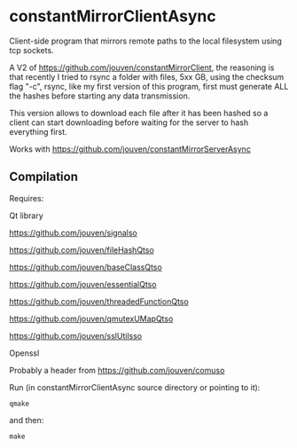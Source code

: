 # constantMirrorClientAsync
Client-side program that mirrors remote paths to the local filesystem using tcp sockets. 

A V2 of https://github.com/jouven/constantMirrorClient, the reasoning is that recently I tried to rsync a folder with files, 5xx GB, using the checksum flag "-c", rsync, like my first version of this program, first must generate ALL the hashes before starting any data transmission. 

This version allows to download each file after it has been hashed so a client can start downloading before waiting for the server to hash everything first.

Works with https://github.com/jouven/constantMirrorServerAsync

Compilation
-----------
Requires:

Qt library

https://github.com/jouven/signalso

https://github.com/jouven/fileHashQtso

https://github.com/jouven/baseClassQtso

https://github.com/jouven/essentialQtso

https://github.com/jouven/threadedFunctionQtso

https://github.com/jouven/qmutexUMapQtso

https://github.com/jouven/sslUtilsso

Openssl

Probably a header from https://github.com/jouven/comuso

Run (in constantMirrorClientAsync source directory or pointing to it):

    qmake

and then:

    make
